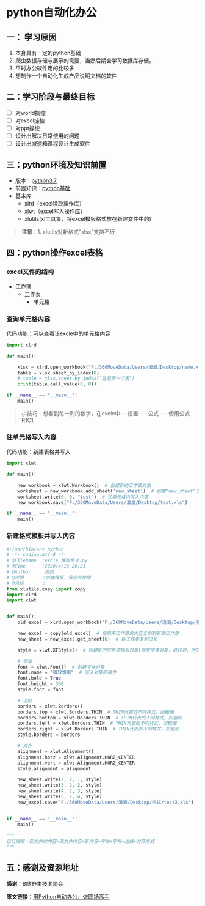 # python自动化办公

## 一： 学习原因

1. 本身具有一定的python基础
2. 爬虫数据存储与展示的需要，当然后期会学习数据库存储。
3. 平时办公软件用的比较多
4. 想制作一个自动化生成产品说明文档的软件

## 二：学习阶段与最终目标

- [ ] 对world操控
- [ ] 对excel操控
- [ ] 对ppt操控
- [ ] 设计出解决日常使用的问题
- [ ] 设计出减速箱课程设计生成软件

## 三：python环境及知识前置

- 版本：[python3.7](https://www.python.org/)
- 前置知识：[python基础](https://www.bilibili.com/video/BV1zE41137Nm?from=search&seid=1561936263328028962)
- 基本库
  - xlrd（excel读取操作库）
  - xlwt（excel写入操作库）
  - xlutils(xl工具集，将excel模板格式放在新建文件中的)

> **注意**：1. xlutils对新格式"xlsx"支持不行

## 四：python操作excel表格

### excel文件的结构

- 工作簿
  - 工作表
    - 单元格

### 查询单元格内容

代码功能：可以查看该excle中的单元格内容

```python
import xlrd

def main():

    xlsx = xlrd.open_workbook("F:/360MoveData/Users/浪浪/Desktop/name.xls")
    table = xlsx.sheet_by_index(0)
    # table = xlsx.sheet_by_index("这是第一个表")
    print(table.cell_value(0, 0))

if __name__ == "__main__":
    main()
```

> 小技巧：想看到每一列的数字，在excle中---设置----公式----使用公式R1C1

### 往单元格写入内容

代码功能：新建表格并写入

```python
import xlwt

def main():

    new_workbook = xlwt.Workbook()  # 创建新的工作表对象
    worksheet = new_workbook.add_sheet('new_sheet')  # 创建"new_sheet"工作表
    worksheet.write(0, 0, "test")  # 往单元格内写入内容
    new_workbook.save("F:/360MoveData/Users/浪浪/Desktop/test.xls")

if __name__ == "__main__":
    main()
```

### 新建格式模板并写入内容

```python
#!/usr/bin/env python
# -*- coding:utf-8 -*-
# @FileName  :excle_模板格式.py
# @Time      :2020/4/13 20:21
# @Author    :亮亮
# @说明       :创建模板，保存并使用
# @总结       :
from xlutils.copy import copy
import xlrd
import xlwt


def main():
    old_excel = xlrd.open_workbook("F:/360MoveData/Users/浪浪/Desktop/测试/test.xls", formatting_info=True)

    new_excel = copy(old_excel)  # 将原来工作簿的内容复制到新的工作簿
    new_sheet = new_excel.get_sheet(0)  # 将工作表复制过来

    style = xlwt.XFStyle()  # 创建新的空格式模板对象(存放字体对象，框线对，他的每个属性也为对象)

    # 字体
    font = xlwt.Font()  # 创建字体对象
    font.name = "微软雅黑"  # 写入对象的属性
    font.bold = True
    font.height = 360
    style.font = font

    # 边框
    borders = xlwt.Borders()
    borders.top = xlwt.Borders.THIN  # THIN代表的不同样式，如粗细
    borders.bottom = xlwt.Borders.THIN  # THIN代表的不同样式，如粗细
    borders.left = xlwt.Borders.THIN  # THIN代表的不同样式，如粗细
    borders.right = xlwt.Borders.THIN  # THIN代表的不同样式，如粗细
    style.borders = borders

    # 对齐
    alignment = xlwt.Alignment()
    alignment.horz = xlwt.Alignment.HORZ_CENTER
    alignment.vert = xlwt.Alignment.HORZ_CENTER
    style.alignment = alignment

    new_sheet.write(2, 2, 1, style)
    new_sheet.write(3, 2, 2, style)
    new_sheet.write(4, 2, 3, style)
    new_sheet.write(5, 2, 4, style)
    new_excel.save("F:/360MoveData/Users/浪浪/Desktop/测试/test3.xls")


if __name__ == '__main__':
    main()
    
"""
运行效果：新文件的内容=源文件内容+新内容+字体+字号+边框+对齐方式
"""

```



## 五：感谢及资源地址

**感谢**：B站野生技术协会

**原文链接**：[用Python自动办公，做职场高手](https://www.bilibili.com/video/BV1QJ411h7PQ?p=13)